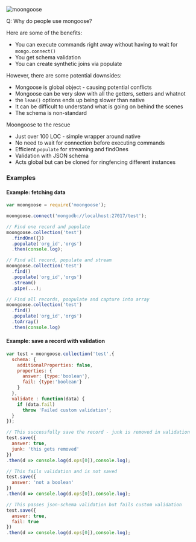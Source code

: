 ![moongoose](https://i.kinja-img.com/gawker-media/image/upload/s--wbCHfA3R--/c_fit,fl_progressive,q_80,w_636/17hnwnvcypnk6jpg.jpg)

Q: Why do people use mongoose?

Here are some of the benefits:
* You can execute commands right away without having to wait for `mongo.connect()`
* You get schema validation
* You can create synthetic joins via populate

However, there are some potential downsides:
* Mongoose is global object - causing potential conflicts
* Mongoose can be very slow with all the getters, setters and whatnot
* the `lean()` options ends up being slower than native
* It can be difficult to understand what is going on behind the scenes
* The schema is non-standard

Moongoose to the rescue

* Just over 100 LOC - simple wrapper around native
* No need to wait for connection before executing commands
* Efficient `populate` for streaming and findOnes
* Validation with JSON schema
* Acts global but can be cloned for ringfencing different instances

### Examples

#### Example: fetching data

```js
var moongoose = require('moongoose');

moongoose.connect('mongodb://localhost:27017/test');

// Find one record and populate
moongoose.collection('test')
  .findOne({})
  .populate('org_id','orgs')
  .then(console.log);

// Find all record, populate and stream
moongoose.collection('test')
  .find()
  .populate('org_id','orgs')
  .stream()
  .pipe(...);

// Find all records, poopulate and capture into array
moongoose.collection('test')
  .find()
  .populate('org_id','orgs')
  .toArray()
  .then(console.log)
```

#### Example: save a record with validation

```js
var test = moongoose.collection('test',{
  schema: {
    additionalProperties: false,
    properties: {
      answer: {type:'boolean'},
      fail: {type:'boolean'}
    }
  },
  validate : function(data) {
    if (data.fail)
      throw 'Failed custom validation';
  }
});

// This successfully save the record - junk is removed in validation
test.save({
  answer: true,
  junk: 'this gets removed'
})
.then(d => console.log(d.ops[0]),console.log);

// This fails validation and is not saved
test.save({
  answer: 'not a boolean'
})
.then(d => console.log(d.ops[0]),console.log);

// This passes json-schema validation but fails custom validation
test.save({
  answer: true,
  fail: true
})
.then(d => console.log(d.ops[0]),console.log);
```
